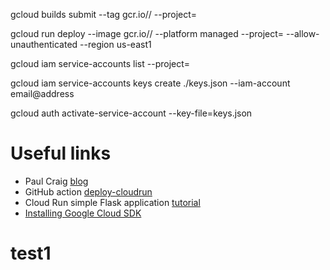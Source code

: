 gcloud builds submit --tag gcr.io/<Project-Name>/<AppName>  --project=<Project-Name>

gcloud run deploy <AppName> --image gcr.io/<Project-Name>/<AppName> --platform managed  --project=<Project-Name> --allow-unauthenticated --region us-east1

gcloud iam service-accounts list --project=<Project-Name>

gcloud iam service-accounts keys create ./keys.json --iam-account email@address

gcloud auth activate-service-account --key-file=keys.json

# Useful links
* Paul Craig [blog](https://dev.to/pcraig3/quickstart-continuous-deployment-to-google-cloud-run-using-github-actions-fna)
* GitHub action [deploy-cloudrun](https://github.com/google-github-actions/deploy-cloudrun)
* Cloud Run simple Flask application [tutorial](https://cloud.google.com/run/docs/quickstarts/build-and-deploy/python)
* [Installing Google Cloud SDK](https://cloud.google.com/sdk/docs/install)
# test1